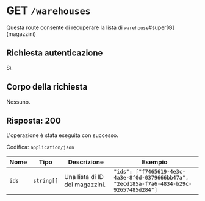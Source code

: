 # GET `/warehouses`

Questa route consente di recuperare la lista di `warehouse`#super[G] (magazzini)

## Richiesta autenticazione

Sì.

## Corpo della richiesta

Nessuno.

## Risposta: 200

L'operazione è stata eseguita con successo.

Codifica: `application/json`

<!--raw-typst
#figure(
   table(
        columns: (1fr, 1fr, 2fr, 4fr),
        inset: 5pt,
        align: horizon,
        table.header(
            [#text(fill:white)[Nome]],
            [#text(fill:white)[Tipo]],
            [#text(fill:white)[Descrizione]],
            [#text(fill:white)[Esempio]],
        ),
        [`ids`], [`string[]`], [Una lista di ID dei magazzini.], [`"ids": ["f7465619-4e3c-4a3e-8f0d-0379666bb47a", "2ecd185a-f7a6-4834-b29c-92657485d284"]`],
   ),
   caption: [Risposta di GET `/warehouses`],
)
-->

<!--typst-begin-exclude-->
| Nome | Tipo | Descrizione | Esempio |
|------------ |---------- |-------------------------------------------- |----------- |
| `ids` | `string[]` | Una lista di ID dei magazzini. | `"ids": ["f7465619-4e3c-4a3e-8f0d-0379666bb47a", "2ecd185a-f7a6-4834-b29c-92657485d284"]` |
<!--typst-end-exclude-->
